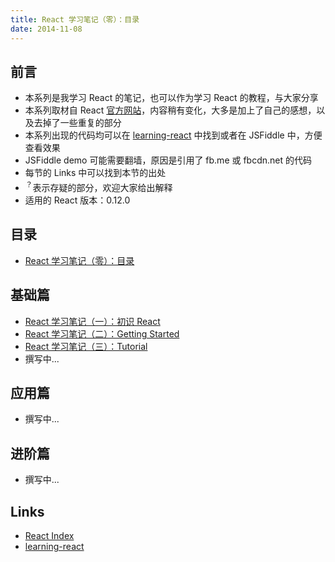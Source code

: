 ```yaml
---
title: React 学习笔记（零）：目录
date: 2014-11-08
---
```


前言
---

- 本系列是我学习 React 的笔记，也可以作为学习 React 的教程，与大家分享
- 本系列取材自 React [官方网站][React Index]，内容稍有变化，大多是加上了自己的感想，以及去掉了一些重复的部分
- 本系列出现的代码均可以在 [learning-react] 中找到或者在 JSFiddle 中，方便查看效果
- JSFiddle demo 可能需要翻墙，原因是引用了 fb.me 或 fbcdn.net 的代码
- 每节的 Links 中可以找到本节的出处
- <sup>？</sup>表示存疑的部分，欢迎大家给出解释
- 适用的 React 版本：0.12.0

目录
---

- [React 学习笔记（零）：目录](http://xcatliu.com/blog/learning-react-0-table-of-contents.html)

基础篇
---

- [React 学习笔记（一）：初识 React](http://xcatliu.com/blog/learning-react-1-hello-react.html)
- [React 学习笔记（二）：Getting Started](http://xcatliu.com/blog/learning-react-2-getting-start.html)
- [React 学习笔记（三）：Tutorial](http://xcatliu.com/blog/learning-react-3-tutorial.html)
- 撰写中...

应用篇
---

- 撰写中...

进阶篇
---

- 撰写中...

Links
---

- [React Index]
- [learning-react]

[React Index]: http://facebook.github.io/react/index.html
[learning-react]: https://github.com/xcatliu/learning-react